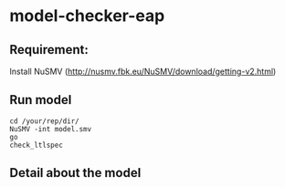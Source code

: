 # model-checker-eap

## Requirement:

Install NuSMV (http://nusmv.fbk.eu/NuSMV/download/getting-v2.html)

## Run model

```
cd /your/rep/dir/
NuSMV -int model.smv
go
check_ltlspec
```

## Detail about the model

